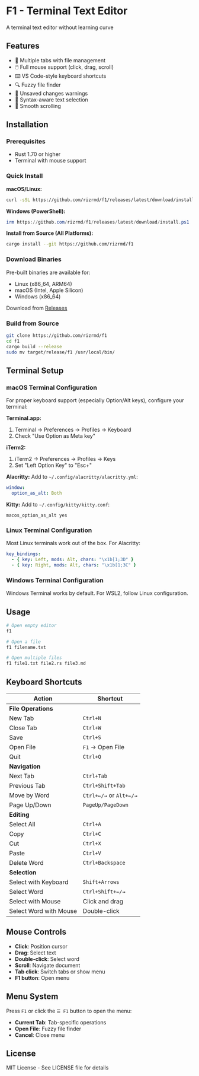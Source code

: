 # F1 - Terminal Text Editor

A terminal text editor without learning curve

## Features

- 📁 Multiple tabs with file management
- 🖱️ Full mouse support (click, drag, scroll)
- ⌨️ VS Code-style keyboard shortcuts
- 🔍 Fuzzy file finder
- 💾 Unsaved changes warnings
- 🎨 Syntax-aware text selection
- 📜 Smooth scrolling

## Installation

### Prerequisites

- Rust 1.70 or higher
- Terminal with mouse support

### Quick Install

**macOS/Linux:**
```bash
curl -sSL https://github.com/rizrmd/f1/releases/latest/download/install.sh | sh
```

**Windows (PowerShell):**
```powershell
irm https://github.com/rizrmd/f1/releases/latest/download/install.ps1 | iex
```

**Install from Source (All Platforms):**
```bash
cargo install --git https://github.com/rizrmd/f1
```

### Download Binaries

Pre-built binaries are available for:
- Linux (x86_64, ARM64)
- macOS (Intel, Apple Silicon)  
- Windows (x86_64)

Download from [Releases](https://github.com/rizrmd/f1/releases)

### Build from Source

```bash
git clone https://github.com/rizrmd/f1
cd f1
cargo build --release
sudo mv target/release/f1 /usr/local/bin/
```

## Terminal Setup

### macOS Terminal Configuration

For proper keyboard support (especially Option/Alt keys), configure your terminal:

**Terminal.app:**
1. Terminal → Preferences → Profiles → Keyboard
2. Check "Use Option as Meta key"

**iTerm2:**
1. iTerm2 → Preferences → Profiles → Keys
2. Set "Left Option Key" to "Esc+"

**Alacritty:**
Add to `~/.config/alacritty/alacritty.yml`:
```yaml
window:
  option_as_alt: Both
```

**Kitty:**
Add to `~/.config/kitty/kitty.conf`:
```
macos_option_as_alt yes
```

### Linux Terminal Configuration

Most Linux terminals work out of the box. For Alacritty:
```yaml
key_bindings:
  - { key: Left, mods: Alt, chars: "\x1b[1;3D" }
  - { key: Right, mods: Alt, chars: "\x1b[1;3C" }
```

### Windows Terminal Configuration

Windows Terminal works by default. For WSL2, follow Linux configuration.

## Usage

```bash
# Open empty editor
f1

# Open a file
f1 filename.txt

# Open multiple files
f1 file1.txt file2.rs file3.md
```

## Keyboard Shortcuts

| Action | Shortcut |
|--------|----------|
| **File Operations** |
| New Tab | `Ctrl+N` |
| Close Tab | `Ctrl+W` |
| Save | `Ctrl+S` |
| Open File | `F1` → Open File |
| Quit | `Ctrl+Q` |
| **Navigation** |
| Next Tab | `Ctrl+Tab` |
| Previous Tab | `Ctrl+Shift+Tab` |
| Move by Word | `Ctrl+←/→` or `Alt+←/→` |
| Page Up/Down | `PageUp/PageDown` |
| **Editing** |
| Select All | `Ctrl+A` |
| Copy | `Ctrl+C` |
| Cut | `Ctrl+X` |
| Paste | `Ctrl+V` |
| Delete Word | `Ctrl+Backspace` |
| **Selection** |
| Select with Keyboard | `Shift+Arrows` |
| Select Word | `Ctrl+Shift+←/→` |
| Select with Mouse | Click and drag |
| Select Word with Mouse | Double-click |

## Mouse Controls

- **Click**: Position cursor
- **Drag**: Select text
- **Double-click**: Select word
- **Scroll**: Navigate document
- **Tab click**: Switch tabs or show menu
- **F1 button**: Open menu

## Menu System

Press `F1` or click the `☰ F1` button to open the menu:
- **Current Tab**: Tab-specific operations
- **Open File**: Fuzzy file finder
- **Cancel**: Close menu

## License

MIT License - See LICENSE file for details